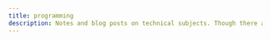 ```yaml
---
title: programming
description: Notes and blog posts on technical subjects. Though there are a lot of technical notes in this garden, these ones are generally ready for public consumption.
---
```

